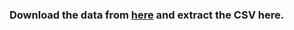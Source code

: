 <!DOCTYPE html>
<html>
<head>
	<title></title>
</head>
<body>
<h3>Download the data from <a link href="https://www.kaggle.com/mlg-ulb/creditcardfraud">here</a> and extract the CSV here.</h3>
</body>
</html>